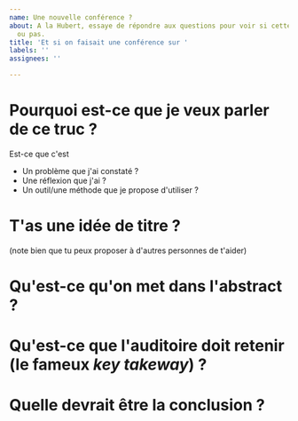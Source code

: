 ```yaml
---
name: Une nouvelle conférence ?
about: A la Hubert, essaye de répondre aux questions pour voir si cette idée est mature
  ou pas.
title: 'Et si on faisait une conférence sur '
labels: ''
assignees: ''

---
```


# Pourquoi est-ce que je veux parler de ce truc ?

Est-ce que c'est

* Un problème que j'ai constaté ?
* Une réflexion que j'ai ?
* Un outil/une méthode que je propose d'utiliser ?

# T'as une idée de titre ?

(note bien que tu peux proposer à d'autres personnes de t'aider)

# Qu'est-ce qu'on met dans l'abstract ?

# Qu'est-ce que l'auditoire doit retenir (le fameux *key takeway*) ?

# Quelle devrait être la conclusion ?

